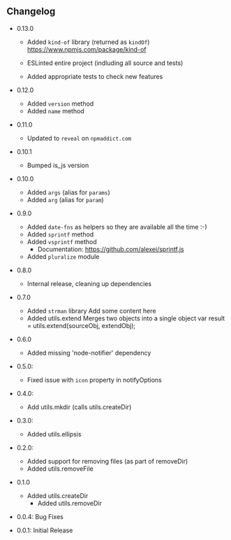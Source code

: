## Changelog

- 0.13.0
  - Added `kind-of` library (returned as `kindOf`)
    https://www.npmjs.com/package/kind-of

  - ESLinted entire project (indluding all source and tests)
  - Added appropriate tests to check new features

- 0.12.0
  - Added `version` method
  - Added `name` method

- 0.11.0
  - Updated to `reveal` on `npmaddict.com`

- 0.10.1
  - Bumped is_js version

- 0.10.0
  - Added `args` (alias for `params`)
  - Added `arg` (alias for `param`)

- 0.9.0
  - Added `date-fns` as helpers so they are available all the time :-)
  - Added `sprintf` method
  - Added `vsprintf` method
    - Documentation:  https://github.com/alexei/sprintf.js
  - Added `pluralize` module

- 0.8.0
  - Internal release, cleaning up dependencies

- 0.7.0
  - Added `strman` library
    Add some content here
  - Added utils.extend
    Merges two objects into a single object
    var result = utils.extend(sourceObj, extendObj);

- 0.6.0
  - Added missing 'node-notifier' dependency

- 0.5.0:
  - Fixed issue with `icon` property in notifyOptions

- 0.4.0:
  - Add utils.mkdir (calls utils.createDir)
- 0.3.0:
  - Added utils.ellipsis

- 0.2.0:
  - Added support for removing files (as part of removeDir)
  - Added utils.removeFile

- 0.1.0
  - Added utils.createDir
	- Added utils.removeDir

- 0.0.4: Bug Fixes
- 0.0.1: Initial Release
